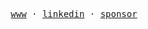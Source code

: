 <p align="center">
  <samp>
    <a target="_blank" href="https://aidenybai.com/">www</a> ·
    <a target="_blank" href="https://www.linkedin.com/in/aidenbai">linkedin</a> ·
    <a target="_blank" href="https://github.com/sponsors/aidenybai">sponsor</a>
  </samp>
</p>
